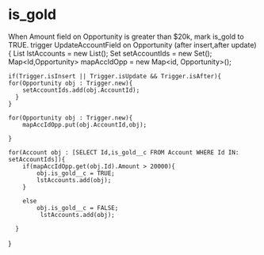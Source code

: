 # is_gold
When Amount field on Opportunity  is greater than $20k, mark is_gold to TRUE.
trigger UpdateAccountField on Opportunity (after insert,after update) {
    List<Account> lstAccounts = new  List<Account>();
    Set<Id> setAccountIds = new Set<Id>();
    Map<Id,Opportunity> mapAccIdOpp = new Map<id, Opportunity>();
    
    if(Trigger.isInsert || Trigger.isUpdate && Trigger.isAfter){
    for(Opportunity obj : Trigger.new){
        setAccountIds.add(obj.AccountId);
      }
    }
    
    for(Opportunity obj : Trigger.new){
        mapAccIdOpp.put(obj.AccountId,obj);
        
    }
    
    for(Account obj : [SELECT Id,is_gold__c FROM Account WHERE Id IN: setAccountIds]){
        if(mapAccIdOpp.get(obj.Id).Amount > 20000){
            obj.is_gold__c = TRUE;
            lstAccounts.add(obj);
        }
        
        else
            obj.is_gold__c = FALSE;
             lstAccounts.add(obj);
        
      }
   }
